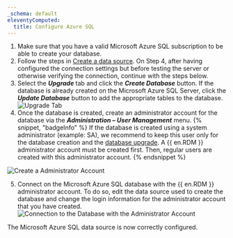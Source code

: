 ```yaml
---
_schema: default
eleventyComputed:
  title: Configure Azure SQL
---
```

1. Make sure that you have a valid Microsoft Azure SQL subscription to be able to create your database.
2. Follow the steps in [Create a data source](/rdm/windows/data-sources/create-new-data-source/). On Step 4, after having configured the connection settings but before testing the server or otherwise verifying the connection, continue with the steps below.
3. Select the ***Upgrade*** tab and click the ***Create Database*** button. If the database is already created on the Microsoft Azure SQL Server, click the ***Update Database*** button to add the appropriate tables to the database. ![Upgrade Tab](https://cdnweb.devolutions.net/docs/RDMW6092_2024_2.png)
4. Once the database is created, create an administrator account for the database via the ***Administration – User Management*** menu. {% snippet, "badgeInfo" %}
   If the database is created using a system administrator (example: SA), we recommend to keep this user only for the database creation and the [database upgrade](/rdm/windows/installation/database-upgrade/). A {{ en.RDM }} administrator account must be created first. Then, regular users are created with this administrator account.
   {% endsnippet %}

![Create a  Administrator Account](https://cdnweb.devolutions.net/docs/docs_en_rdm_windows_clip3415.png)

5. Connect on the Microsoft Azure SQL database with the {{ en.RDM }} administrator account. To do so, edit the data source used to create the database and change the login information for the administrator account that you have created. ![Connection to the Database with the  Administrator Account](https://cdnweb.devolutions.net/docs/docs_en_rdm_windows_clip11501.png)

The Microsoft Azure SQL data source is now correctly configured.